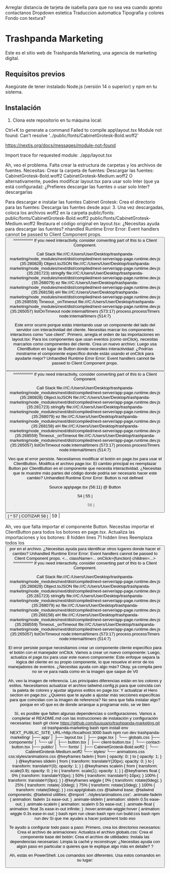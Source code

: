 Arreglar distancia de tarjeta de isabella para que no sea vea cuando apreto contactanos
Dropdown estetica
Traduccion automatica
Tipografia y colores
Fondo con textura? 








# Trashpanda Marketing

Este es el sitio web de Trashpanda Marketing, una agencia de marketing digital.

## Requisitos previos

Asegúrate de tener instalado Node.js (versión 14 o superior) y npm en tu sistema.

## Instalación

1. Clona este repositorio en tu máquina local:

Ctrl+K to generate a command
Failed to compile
app\layout.tsx
Module not found: Can't resolve '../public/fonts/CabinetGrotesk-Bold.woff2'

https://nextjs.org/docs/messages/module-not-found

Import trace for requested module:
./app/layout.tsx

Ah, veo el problema. Falta crear la estructura de carpetas y los archivos de fuentes. Necesitas:
Crear la carpeta de fuentes:
Descargar las fuentes:
CabinetGrotesk-Bold.woff2
CabinetGrotesk-Medium.woff2
O alternativamente, puedes modificar layout.tsx para usar solo Inter (que ya está configurada):
¿Prefieres descargar las fuentes o usar solo Inter?
descargarlas

Para descargar e instalar las fuentes Cabinet Grotesk:
Crea el directorio para las fuentes:
Descarga las fuentes desde aquí:
3. Una vez descargadas, coloca los archivos woff2 en la carpeta public/fonts:
public/fonts/CabinetGrotesk-Bold.woff2
public/fonts/CabinetGrotesk-Medium.woff2
Restaura el código original en layout.tsx:
¿Necesitas ayuda para descargar las fuentes?
nhandled Runtime Error
Error: Event handlers cannot be passed to Client Component props.
  <button className=... onClick={function} children=...>
                                ^^^^^^^^^^
If you need interactivity, consider converting part of this to a Client Component.

Call Stack
<unknown>
file:///C:/Users/User/Desktop/trashpanda-marketing/node_modules/next/dist/compiled/next-server/app-page.runtime.dev.js (35:280828)
Object.toJSON
file:///C:/Users/User/Desktop/trashpanda-marketing/node_modules/next/dist/compiled/next-server/app-page.runtime.dev.js (35:281723)
stringify
<anonymous>
<unknown>
file:///C:/Users/User/Desktop/trashpanda-marketing/node_modules/next/dist/compiled/next-server/app-page.runtime.dev.js (35:268079)
ez
file:///C:/Users/User/Desktop/trashpanda-marketing/node_modules/next/dist/compiled/next-server/app-page.runtime.dev.js (35:268158)
eH
file:///C:/Users/User/Desktop/trashpanda-marketing/node_modules/next/dist/compiled/next-server/app-page.runtime.dev.js (35:268559)
Timeout._onTimeout
file:///C:/Users/User/Desktop/trashpanda-marketing/node_modules/next/dist/compiled/next-server/app-page.runtime.dev.js (35:265057)
listOnTimeout
node:internal/timers (573:17)
process.processTimers
node:internal/timers (514:7)

Este error ocurre porque estás intentando usar un componente del lado del servidor con interactividad del cliente. Necesitas marcar los componentes interactivos como "use client".
Primero, arregla el orden de las importaciones en layout.tsx:
Para los componentes que usan eventos (como onClick), necesitas marcarlos como componentes del cliente. Crea un nuevo archivo:
Luego usa ClientButton en lugar de Button donde necesites interactividad:
¿Podrías mostrarme el componente específico donde estás usando el onClick para ayudarte mejor?
Unhandled Runtime Error
Error: Event handlers cannot be passed to Client Component props.
  <button className=... onClick={function} children=...>
                                ^^^^^^^^^^
If you need interactivity, consider converting part of this to a Client Component.

Call Stack
<unknown>
file:///C:/Users/User/Desktop/trashpanda-marketing/node_modules/next/dist/compiled/next-server/app-page.runtime.dev.js (35:280828)
Object.toJSON
file:///C:/Users/User/Desktop/trashpanda-marketing/node_modules/next/dist/compiled/next-server/app-page.runtime.dev.js (35:281723)
stringify
<anonymous>
<unknown>
file:///C:/Users/User/Desktop/trashpanda-marketing/node_modules/next/dist/compiled/next-server/app-page.runtime.dev.js (35:268079)
ez
file:///C:/Users/User/Desktop/trashpanda-marketing/node_modules/next/dist/compiled/next-server/app-page.runtime.dev.js (35:268158)
eH
file:///C:/Users/User/Desktop/trashpanda-marketing/node_modules/next/dist/compiled/next-server/app-page.runtime.dev.js (35:268559)
Timeout._onTimeout
file:///C:/Users/User/Desktop/trashpanda-marketing/node_modules/next/dist/compiled/next-server/app-page.runtime.dev.js (35:265057)
listOnTimeout
node:internal/timers (573:17)
process.processTimers
node:internal/timers (514:7)

Veo que el error persiste. Necesitamos modificar el botón en page.tsx para usar el ClientButton. Modifica el archivo page.tsx:
El cambio principal es reemplazar Button por ClientButton en el componente que necesita interactividad. ¿Necesitas que te muestre más partes del código donde podría ser necesario hacer este cambio?
Unhandled Runtime Error
Error: Button is not defined

Source
app\page.tsx (56:11) @ Button

  54 |     </svg>
  55 |   </a>
> 56 |   <Button className="bg-primary text-white hover:bg-primary-dark shadow-retro font-display animate-scaleIn">
     |   ^
  57 |     COTIZAR
  58 |   </Button>
  59 | </div>

Ah, veo que falta importar el componente Button. Necesitas importar el ClientButton para todos los botones en page.tsx. Actualiza las importaciones y los botones:
8 hidden lines
71 hidden lines
Reemplaza todos los <Button> por <ClientButton> en el archivo. ¿Necesitas ayuda para identificar otros lugares donde hacer el cambio?
Unhandled Runtime Error
Error: Event handlers cannot be passed to Client Component props.
  <... className=... onClick={function} children=...>
                             ^^^^^^^^^^
If you need interactivity, consider converting part of this to a Client Component.

Call Stack
<unknown>
file:///C:/Users/User/Desktop/trashpanda-marketing/node_modules/next/dist/compiled/next-server/app-page.runtime.dev.js (35:280828)
Object.toJSON
file:///C:/Users/User/Desktop/trashpanda-marketing/node_modules/next/dist/compiled/next-server/app-page.runtime.dev.js (35:281723)
stringify
<anonymous>
<unknown>
file:///C:/Users/User/Desktop/trashpanda-marketing/node_modules/next/dist/compiled/next-server/app-page.runtime.dev.js (35:268079)
ez
file:///C:/Users/User/Desktop/trashpanda-marketing/node_modules/next/dist/compiled/next-server/app-page.runtime.dev.js (35:268158)
eH
file:///C:/Users/User/Desktop/trashpanda-marketing/node_modules/next/dist/compiled/next-server/app-page.runtime.dev.js (35:268559)
Timeout._onTimeout
file:///C:/Users/User/Desktop/trashpanda-marketing/node_modules/next/dist/compiled/next-server/app-page.runtime.dev.js (35:265057)
listOnTimeout
node:internal/timers (573:17)
process.processTimers
node:internal/timers (514:7)

El error persiste porque necesitamos crear un componente cliente específico para el botón con el manejador onClick. Vamos a crear un nuevo componente:
Luego, actualiza el page.tsx para usar este nuevo componente:
Este enfoque separa la lógica del cliente en su propio componente, lo que resuelve el error de los manejadores de eventos. ¿Necesitas ayuda con algo más?
Okay, ya compila pero no se ve para nada como en la imagen que saque de V0

Ah, veo la imagen de referencia. Las principales diferencias están en los colores y estilos. Necesitamos actualizar el archivo tailwind.config.js para que coincida con la paleta de colores y ajustar algunos estilos en page.tsx:
Y actualizar el Hero section en page.tsx:
¿Quieres que te ayude a ajustar más secciones específicas para que coincidan con la imagen de referencia?
No sera que falta instalar algo? porque en v0 que es de donde arranque a programar esto, se ve bien

Sí, es posible que falten algunas dependencias o configuraciones. Vamos a completar el README.md con las instrucciones de instalación y configuración necesarias:
bash
git clone https://github.com/tuusuario/trashpanda-marketing.git
cd trashpanda-marketing
bash
npm install
env
NEXT_PUBLIC_SITE_URL=http://localhost:3000
bash
npm run dev
trashpanda-marketing/
├── app/
│ ├── layout.tsx
│ ├── page.tsx
│ └── globals.css
├── components/
│ └── ui/
│ ├── button.tsx
│ ├── client-button.tsx
│ └── contact-button.tsx
├── public/
│ └── fonts/
│ ├── CabinetGrotesk-Bold.woff2
│ └── CabinetGrotesk-Medium.woff2
└── styles/
└── animations.css
css:styles/animations.css
@keyframes fadeIn {
from { opacity: 0; }
to { opacity: 1; }
}
@keyframes slideIn {
from { transform: translateY(20px); opacity: 0; }
to { transform: translateY(0); opacity: 1; }
}
@keyframes scaleIn {
from { transform: scale(0.9); opacity: 0; }
to { transform: scale(1); opacity: 1; }
}
@keyframes float {
0% { transform: translateY(0px); }
50% { transform: translateY(-10px); }
100% { transform: translateY(0px); }
}
@keyframes wiggle {
0% { transform: rotate(0deg); }
25% { transform: rotate(-10deg); }
75% { transform: rotate(10deg); }
100% { transform: rotate(0deg); }
}
css:app/globals.css
@tailwind base;
@tailwind components;
@tailwind utilities;
@import '../styles/animations.css';
.animate-fadeIn { animation: fadeIn 1s ease-out; }
.animate-slideIn { animation: slideIn 0.5s ease-out; }
.animate-scaleIn { animation: scaleIn 0.5s ease-out; }
.animate-float { animation: float 3s ease-in-out infinite; }
.hover\:animate-wiggle:hover { animation: wiggle 0.3s ease-in-out; }
bash
npm run clean
bash
npm run build:css
bash
npm run dev
Si que me ayudes a hacer justament todo eso

Te ayudo a configurar todo paso a paso:
Primero, crea los directorios necesarios:
Crea el archivo de animaciones:
Actualiza el archivo globals.css:
Crea el componente base del botón:
Crea el archivo de utilidades:
Instala las dependencias necesarias:
Limpia la caché y reconstruye:
¿Necesitas ayuda con algún paso en particular o quieres que te explique algo más en detalle?
?

Ah, estás en PowerShell. Los comandos son diferentes. Usa estos comandos en su lugar:

